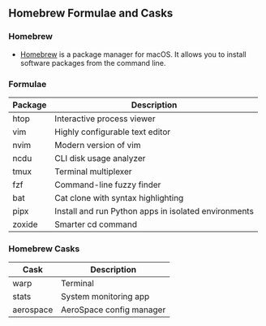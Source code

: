 ## Homebrew Formulae and Casks

### Homebrew

- [Homebrew](https://brew.sh/) is a package manager for macOS. It allows you to install software packages from the command line.

### Formulae

| Package | Description                                          |
| ------- | ---------------------------------------------------- |
| htop    | Interactive process viewer                           |
| vim     | Highly configurable text editor                      |
| nvim    | Modern version of vim                                |
| ncdu    | CLI disk usage analyzer                              |
| tmux    | Terminal multiplexer                                 |
| fzf     | Command-line fuzzy finder                            |
| bat     | Cat clone with syntax highlighting                   |
| pipx    | Install and run Python apps in isolated environments |
| zoxide  | Smarter cd command                                   |

### Homebrew Casks

| Cask      | Description              |
| --------- | ------------------------ |
| warp      | Terminal                 |
| stats     | System monitoring app    |
| aerospace | AeroSpace config manager |
